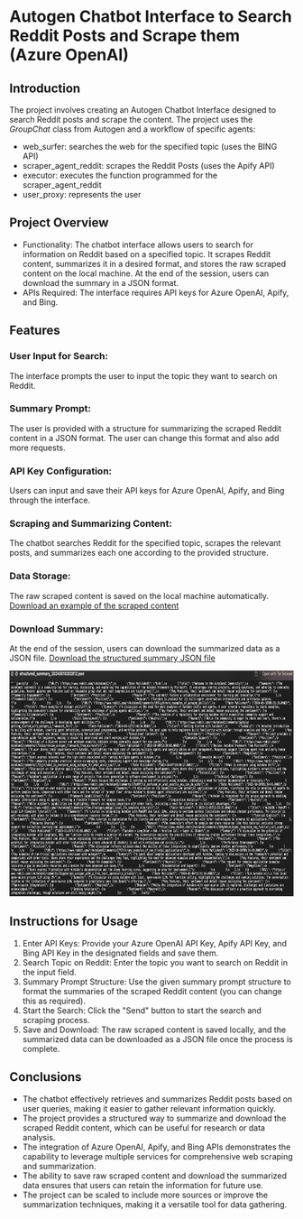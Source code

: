 # Autogen Chatbot Interface to Search Reddit Posts and Scrape them (Azure OpenAI)

## Introduction
The project involves creating an Autogen Chatbot Interface designed to search Reddit posts and scrape the content.
The project uses the *GroupChat* class from Autogen and a workflow of specific agents: 
- web_surfer: searches the web for the specified topic (uses the BING API)
- scraper_agent_reddit: scrapes the Reddit Posts (uses the Apify API)
- executor: executes the function programmed for the scraper_agent_reddit
- user_proxy: represents the user

## Project Overview

- Functionality: The chatbot interface allows users to search for information on Reddit based on a specified topic. It scrapes Reddit content, summarizes it in a desired format, and stores the raw scraped content on the local machine. At the end of the session, users can download the summary in a JSON format.
- APIs Required: The interface requires API keys for Azure OpenAI, Apify, and Bing.

## Features

### User Input for Search:
The interface prompts the user to input the topic they want to search on Reddit.

### Summary Prompt:
The user is provided with a structure for summarizing the scraped Reddit content in a JSON format. The user can change this format and also add more requests. 

### API Key Configuration:
Users can input and save their API keys for Azure OpenAI, Apify, and Bing through the interface.

### Scraping and Summarizing Content:
The chatbot searches Reddit for the specified topic, scrapes the relevant posts, and summarizes each one according to the provided structure.

### Data Storage:
The raw scraped content is saved on the local machine automatically. [Download an example of the scraped content](./scraped_data_20240610195648.json)

### Download Summary:
At the end of the session, users can download the summarized data as a JSON file. [Download the structured summary JSON file](./structured_summary_20240610202812.json)

<div style="text-align: center;">
  <img src="autogen_summary.png" alt="Autogen Summary" width="800" height="400">
</div>

## Instructions for Usage
1. Enter API Keys: Provide your Azure OpenAI API Key, Apify API Key, and Bing API Key in the designated fields and save them.
2. Search Topic on Reddit: Enter the topic you want to search on Reddit in the input field.
3. Summary Prompt Structure: Use the given summary prompt structure to format the summaries of the scraped Reddit content (you can change this as required).
4. Start the Search: Click the "Send" button to start the search and scraping process.
5. Save and Download: The raw scraped content is saved locally, and the summarized data can be downloaded as a JSON file once the process is complete.

## Conclusions

- The chatbot effectively retrieves and summarizes Reddit posts based on user queries, making it easier to gather relevant information quickly.
- The project provides a structured way to summarize and download the scraped Reddit content, which can be useful for research or data analysis.
- The integration of Azure OpenAI, Apify, and Bing APIs demonstrates the capability to leverage multiple services for comprehensive web scraping and summarization.
- The ability to save raw scraped content and download the summarized data ensures that users can retain the information for future use.
- The project can be scaled to include more sources or improve the summarization techniques, making it a versatile tool for data gathering.
